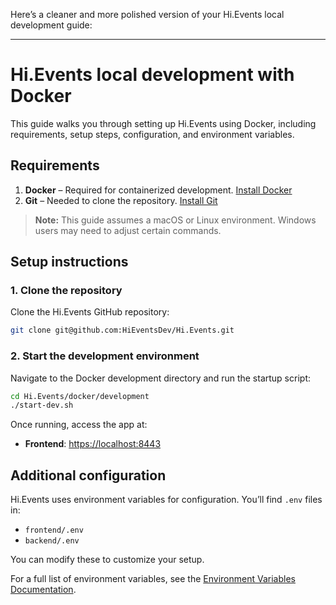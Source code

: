 Here’s a cleaner and more polished version of your Hi.Events local development guide:

---

# Hi.Events local development with Docker

This guide walks you through setting up Hi.Events using Docker, including requirements, setup steps, configuration, and
environment variables.

## Requirements

1. **Docker** – Required for containerized development. [Install Docker](https://docs.docker.com/get-docker/)
2. **Git** – Needed to clone the
   repository. [Install Git](https://git-scm.com/book/en/v2/Getting-Started-Installing-Git)

> **Note:** This guide assumes a macOS or Linux environment. Windows users may need to adjust certain commands.

## Setup instructions

### 1. Clone the repository

Clone the Hi.Events GitHub repository:

```bash
git clone git@github.com:HiEventsDev/Hi.Events.git
```

### 2. Start the development environment

Navigate to the Docker development directory and run the startup script:

```bash
cd Hi.Events/docker/development
./start-dev.sh
```

Once running, access the app at:

- **Frontend**: [https://localhost:8443](https://localhost:8443)

## Additional configuration

Hi.Events uses environment variables for configuration. You’ll find `.env` files in:

- `frontend/.env`
- `backend/.env`

You can modify these to customize your setup.

For a full list of environment variables, see
the [Environment Variables Documentation](https://hi.events/docs/getting-started/deploying#environment-variables).
